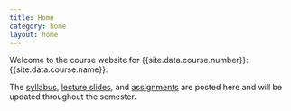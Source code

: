 ```yaml
---
title: Home
category: home
layout: home
---
```


Welcome to the course website for {{site.data.course.number}}: {{site.data.course.name}}.

The [syllabus](syllabus.html), [lecture slides](slides.html), and
[assignments](assignments.html) are posted here and will be updated throughout
the semester.
